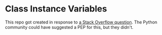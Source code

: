 # Class Instance Variables
This repo got created in response to [a Stack Overflow question](https://stackoverflow.com/questions/109087). The Python community could have suggested a PEP for this, but they didn't.
